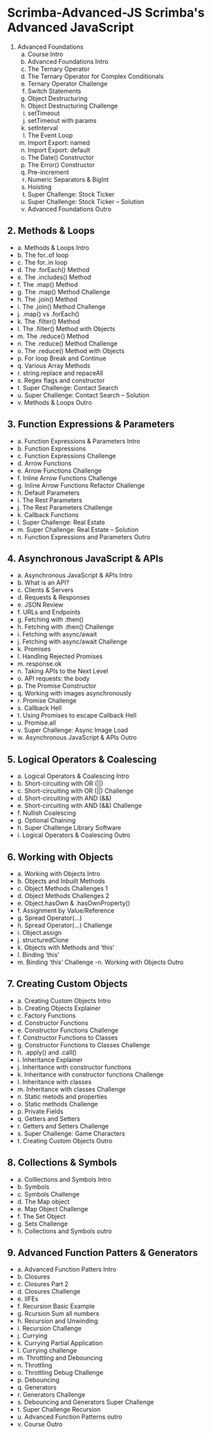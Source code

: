 # Scrimba-Advanced-JS Scrimba's Advanced JavaScript

<ol type="1">
  <li>Advanced Foundations
  <ol type="a">
    <li>Course Intro</li>
    <li>Advanced Foundations Intro</li>
    <li>The Ternary Operator</li>
    <li>The Ternary Operator for Complex Conditionals</li>
    <li>Ternary Operator Challenge</li>
    <li>Switch Statements</li>
    <li>Object Destructuring</li>
    <li>Object Destructuring Challenge</li>
    <li>setTimeout</li>
    <li>setTimeout with params</li>
    <li>setInterval</li>
    <li>The Event Loop</li>
    <li>Import Export: named</li>
    <li>Import Export: default</li>
    <li>The Date() Constructor</li>
    <li>The Error() Constructor</li>
    <li>Pre-increment</li>
    <li>Numeric Separators & BigInt</li>
    <li>Hoisting</li>
    <li>Super Challenge: Stock Ticker</li>
    <li>Super Challenge: Stock Ticker – Solution</li>
    <li>Advanced Foundations Outro</li>
  </ol>
  </li>
</ol>
    
  ## 2.	Methods & Loops
  - a.	Methods & Loops Intro
  - b.	The for..of loop
  - c.	The for..in loop
  - d.	The .forEach() Method
  - e.	The .includes() Method
  - f.	The .map() Method
  - g.	The .map() Method Challenge
  - h.	The .join() Method
  - i.	The .join() Method Challenge
  - j.	.map() vs .forEach()
  - k.	The .filter() Method
  - l.	The .filter() Method with Objects
  - m.	The .reduce() Method
  - n.	The .reduce() Method Challenge
  - o.	The .reduce() Method with Objects
  - p.	For loop Break and Continue
  - q.	Various Array Methods
  - r.	string.replace and repaceAll
  - s.	Regex flags and constructor
  - t.	Super Challenge: Contact Search
  - u.	Super Challenge: Contact Search – Solution
  - v.	Methods & Loops Outro

  ## 3.	Function Expressions & Parameters
  - a.	Function Expressions & Parameters Intro
  - b.	Function Expressions
  - c.	Function Expressions Challenge
  - d.	Arrow Functions
  - e.	Arrow Functions Challenge
  - f.	Inline Arrow Functions Challenge
  - g.	Inline Arrow Functions Refactor Challenge
  - h.	Default Parameters
  - i.	The Rest Parameters
  - j.	The Rest Parameters Challenge
  - k.	Callback Functions
  - l.	Super Challenge: Real Estate
  - m.	Super Challenge: Real Estate – Solution
  - n.	Function Expressions and Parameters Outro

  ## 4.	Asynchronous JavaScript & APIs
  - a.	Asynchronous JavaScript  & APIs Intro
  - b.	What is an API?
  - c.	Clients & Servers
  - d.	Requests & Responses
  - e.	JSON Review
  - f.	URLs and Endpoints
  - g.	Fetching with .then()
  - h.	Fetching with .then() Challenge
  - i.	Fetching with async/await
  - j.	Fetching with async/await Challenge
  - k.	Promises
  - l.	Handling Rejected Promises
  - m.	response.ok
  - n.	Taking APIs to the Next Level
  - o.	API requests: the body
  - p.	The Promise Constructor
  - q.	Working with images asynchronously
  - r.	Promise Challenge
  - s.	Callback Hell
  - t.	Using Promises to escape Callback Hell
  - u.	Promise.all
  - v.	Super Challenge: Async Image Load
  - w.	Asynchronous JavaScript & APIs Outro
  
  ## 5.	Logical Operators & Coalescing
  - a.	Logical Operators & Coalescing Intro
  - b.	Short-circuiting with OR (||)
  - c.	Short-circuiting with OR (||) Challenge
  - d.	Short-circuiting with AND (&&)
  - e.	Short-circuiting with AND (&&) Challenge
  - f.	Nullish Coalescing
  - g.	Optional Chaining
  - h.	Super Challenge Library Software
  - i.	Logical Operators & Coalescing Outro
  
  ## 6.	Working with Objects
  - a.	Working with Objects Intro
  - b.	Objects and Inbuilt Methods
  - c.	Object Methods Challenges 1
  - d.	Object Methods Challenges 2
  - e.	Object.hasOwn & .hasOwnProperty()
  - f.	Assignment by Value/Reference
  - g.	Spread Operator(…)
  - h.	Spread Operator(…) Challenge
  - i.	 Object.assign
  - j.	structuredClone
  - k.	Objects with Methods and ‘this’
  - l.	Binding ‘this’
  - m.	Binding ‘this’ Challenge
  -n.	Working with Objects Outro
  
  ## 7.	Creating Custom Objects
  - a.	Creating Custom Objects Intro
  - b.	Creating Objects Explainer
  - c.	Factory Functions
  - d.	Constructor Functions
  - e.	Constructor Functions Challenge
  - f.	Constructor Functions to Classes
  - g.	Constructor Functions to Classes Challenge
  - h.	.apply() and .call()
  - i.	Inheritance Explainer
  - j.	Inheritance with constructor functions
  - k.	Inheritance with constructor functions Challenge
  - l.	Inheritance with classes
  - m.	Inheritance with classes Challenge
  - n.	Static metods and properties
  - o.	Static methods Challenge
  - p.	Private Fields
  - q.	Getters and Setters
  - r.	Getters and Setters Challenge
  - s.	Super Challenge: Game Characters
  - t.	Creating Custom Objects Outro

  ## 8.	Collections & Symbols
  - a.	Colllections and Symbols Intro
  - b.	Symbols
  - c.	Symbols Challenge
  - d.	The Map object
  - e.	Map Object Challenge
  - f.	The Set Object
  - g.	Sets Challenge
  - h.	Collections and Symbols outro

  ## 9.	Advanced Function Patters & Generators
  - a.	Advanced Function Patters Intro
  - b.	Closures
  - c.	Closures Part 2
  - d.	Closures Challenge
  - e.	IIFEs
  - f.	Recursion Basic Example
  - g.	Rcursion Sum all numbers
  - h.	Recursion and Unwinding
  - i.	Recursion Challenge
  - j.	Currying
  - k.	Currying Partial Application
  - l.	Currying challenge
  - m.	Throttling and Debouncing
  - n.	Throttling
  - o.	Throttling Debug Challenge
  - p.	Debouncing
  - q.	Generators
  - r.	Generators Challenge
  - s.	Debouncing and Generators Super Challenge
  - t.	Super Challenge Recursion
  - u.	Advanced Function Patterns outro
  - v.	Course Outro
